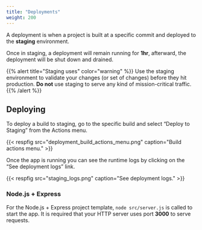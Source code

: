 ```yaml
---
title: "Deployments"
weight: 200
---
```


A deployment is when a project is built at a specific commit and deployed to the **staging** environment.

Once in staging, a deployment will remain running for **1hr**, afterward, the deployment will be shut down and drained.

{{% alert title="Staging uses" color="warning" %}}
Use the staging environment to validate your changes (or set of changes) before they hit production. **Do not** use staging to serve any kind of mission-critical traffic. 
{{% /alert %}}

## Deploying

To deploy a build to staging, go to the specific build and select “Deploy to Staging” from the Actions menu.

{{< respfig src="deployment_build_actions_menu.png" caption="Build actions menu." >}}

Once the app is running you can see the runtime logs by clicking on the “See deployment logs” link.

{{< respfig src="staging_logs.png" caption="See deployment logs." >}}

### Node.js + Express

For the Node.js + Express project template, `node src/server.js` is called to start the app. It is required that your HTTP server uses port **3000** to serve requests.